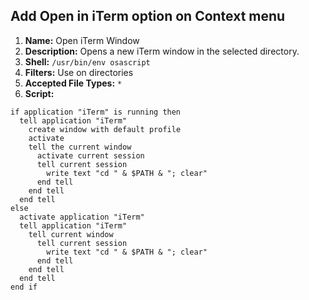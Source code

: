 ## Add Open in iTerm option on Context menu

1. **Name:** Open iTerm Window
1. **Description:** Opens a new iTerm window in the selected directory.
1. **Shell:** `/usr/bin/env osascript`
1. **Filters:** Use on directories
1. **Accepted File Types:** `*`
1. **Script:**

```osscript
if application "iTerm" is running then
  tell application "iTerm"
    create window with default profile
    activate
    tell the current window
      activate current session
      tell current session
        write text "cd " & $PATH & "; clear"
      end tell
    end tell
  end tell
else
  activate application "iTerm"
  tell application "iTerm"
    tell current window
      tell current session
        write text "cd " & $PATH & "; clear"
      end tell
    end tell
  end tell
end if
```
